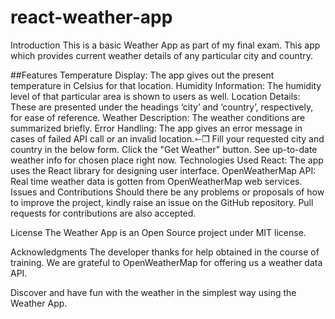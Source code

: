 # react-weather-app
Introduction
This is a basic Weather App as part of my final exam. This app which provides current weather details of any particular city and country.

##Features
Temperature Display: The app gives out the present temperature in Celsius for that location.
Humidity Information: The humidity level of that particular area is shown to users as well.
Location Details: These are presented under the headings ‘city’ and ‘country’, respectively, for ease of reference.
Weather Description: The weather conditions are summarized briefly.
Error Handling: The app gives an error message in cases of failed API call or an invalid location.⇽❒
Fill your requested city and country in the below form.
Click the "Get Weather" button.
See up-to-date weather info for chosen place right now.
Technologies Used
React: The app uses the React library for designing user interface.
OpenWeatherMap API: Real time weather data is gotten from OpenWeatherMap web services.
Issues and Contributions
Should there be any problems or proposals of how to improve the project, kindly raise an issue on the GitHub repository. Pull requests for contributions are also accepted.

License
The Weather App is an Open Source project under MIT license.

Acknowledgments
The developer thanks for help obtained in the course of training. We are grateful to OpenWeatherMap for offering us a weather data API.

Discover and have fun with the weather in the simplest way using the Weather App.
